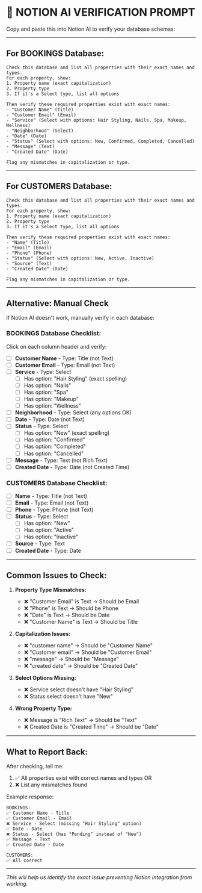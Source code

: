 # 🤖 NOTION AI VERIFICATION PROMPT

Copy and paste this into Notion AI to verify your database schemas:

---

## For BOOKINGS Database:

```
Check this database and list all properties with their exact names and types. 
For each property, show:
1. Property name (exact capitalization)
2. Property type
3. If it's a Select type, list all options

Then verify these required properties exist with exact names:
- "Customer Name" (Title)
- "Customer Email" (Email)
- "Service" (Select with options: Hair Styling, Nails, Spa, Makeup, Wellness)
- "Neighborhood" (Select)
- "Date" (Date)
- "Status" (Select with options: New, Confirmed, Completed, Cancelled)
- "Message" (Text)
- "Created Date" (Date)

Flag any mismatches in capitalization or type.
```

---

## For CUSTOMERS Database:

```
Check this database and list all properties with their exact names and types.
For each property, show:
1. Property name (exact capitalization)
2. Property type
3. If it's a Select type, list all options

Then verify these required properties exist with exact names:
- "Name" (Title)
- "Email" (Email)
- "Phone" (Phone)
- "Status" (Select with options: New, Active, Inactive)
- "Source" (Text)
- "Created Date" (Date)

Flag any mismatches in capitalization or type.
```

---

## Alternative: Manual Check

If Notion AI doesn't work, manually verify in each database:

### BOOKINGS Database Checklist:

Click on each column header and verify:

- [ ] **Customer Name** - Type: Title (not Text)
- [ ] **Customer Email** - Type: Email (not Text)
- [ ] **Service** - Type: Select
  - [ ] Has option: "Hair Styling" (exact spelling)
  - [ ] Has option: "Nails"
  - [ ] Has option: "Spa"
  - [ ] Has option: "Makeup"
  - [ ] Has option: "Wellness"
- [ ] **Neighborhood** - Type: Select (any options OK)
- [ ] **Date** - Type: Date (not Text)
- [ ] **Status** - Type: Select
  - [ ] Has option: "New" (exact spelling)
  - [ ] Has option: "Confirmed"
  - [ ] Has option: "Completed"
  - [ ] Has option: "Cancelled"
- [ ] **Message** - Type: Text (not Rich Text)
- [ ] **Created Date** - Type: Date (not Created Time)

### CUSTOMERS Database Checklist:

- [ ] **Name** - Type: Title (not Text)
- [ ] **Email** - Type: Email (not Text)
- [ ] **Phone** - Type: Phone (not Text)
- [ ] **Status** - Type: Select
  - [ ] Has option: "New"
  - [ ] Has option: "Active"
  - [ ] Has option: "Inactive"
- [ ] **Source** - Type: Text
- [ ] **Created Date** - Type: Date

---

## Common Issues to Check:

1. **Property Type Mismatches:**
   - ❌ "Customer Email" is Text → Should be Email
   - ❌ "Phone" is Text → Should be Phone
   - ❌ "Date" is Text → Should be Date
   - ❌ "Customer Name" is Text → Should be Title

2. **Capitalization Issues:**
   - ❌ "customer name" → Should be "Customer Name"
   - ❌ "Customer email" → Should be "Customer Email"
   - ❌ "message" → Should be "Message"
   - ❌ "created date" → Should be "Created Date"

3. **Select Options Missing:**
   - ❌ Service select doesn't have "Hair Styling"
   - ❌ Status select doesn't have "New"

4. **Wrong Property Type:**
   - ❌ Message is "Rich Text" → Should be "Text"
   - ❌ Created Date is "Created Time" → Should be "Date"

---

## What to Report Back:

After checking, tell me:

1. ✅ All properties exist with correct names and types
   OR
2. ❌ List any mismatches found

Example response:
```
BOOKINGS:
✅ Customer Name - Title
✅ Customer Email - Email
❌ Service - Select (missing "Hair Styling" option)
✅ Date - Date
❌ Status - Select (has "Pending" instead of "New")
✅ Message - Text
✅ Created Date - Date

CUSTOMERS:
✅ All correct
```

---

*This will help us identify the exact issue preventing Notion integration from working.*

